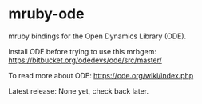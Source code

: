 # mruby-ode

mruby bindings for the Open Dynamics Library (ODE).

Install ODE before trying to use this mrbgem:
https://bitbucket.org/odedevs/ode/src/master/

To read more about ODE:
https://ode.org/wiki/index.php

Latest release: None yet, check back later.